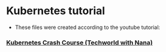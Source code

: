 # Kubernetes tutorial

- These files were created according to the youtube tutorial:

### <a href="https://www.youtube.com/watch?v=s_o8dwzRlu4&t=3771s">Kubernetes Crash Course (Techworld with Nana)</a>
